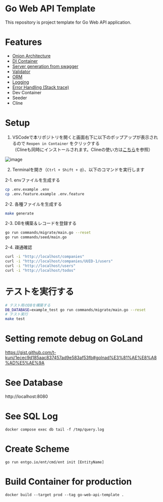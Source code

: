 # Go Web API Template

This repository is project template for Go Web API application.

# Features

* [Onion Architecture](https://jeffreypalermo.com/2008/07/the-onion-architecture-part-1/)
* [DI Container](https://github.com/uber-go/fx)
* [Server generation from swagger](https://github.com/go-swagger/go-swagger)
* [Validator](https://github.com/go-playground/validator)
* [ORM](https://github.com/ent/ent)
* [Logging](https://github.com/sirupsen/logrus)
* [Error Handling (Stack trace)](https://github.com/rotisserie/eris)
* Dev Container
* Seeder
* Cline

# Setup

1. VSCodeで本リポジトリを開くと画面右下に以下のポップアップが表示されるので `Reopen in Container` をクリックする  
   （Clineも同時にインストールされます。Clineの使い方は[こちら](./how-to-use-cline.md)を参照）
   
![image](https://github.com/user-attachments/assets/fc32e2ec-ffbc-403b-a14f-5abd88e26d87)

2. Terminalを開き（`Ctrl + Shift + @`）、以下のコマンドを実行します

2-1. envファイルを生成する

```bash
cp .env.example .env
cp .env.feature.example .env.feature
```

2-2. 各種ファイルを生成する

```bash
make generate
```

2-3. DBを構築＆レコードを登録する

```bash
go run commands/migrate/main.go --reset
go run commands/seed/main.go
```

2-4. 疎通確認

```bash
curl -i "http://localhost/companies"
curl -i "http://localhost/companies/UUID-1/users"
curl -i "http://localhost/users"
curl -i "http://localhost/todos"
```

# テストを実行する

```bash
# テスト用のDBを構築する
DB_DATABASE=example_test go run commands/migrate/main.go --reset
# テスト実行
make test
```

# Setting remote debug on GoLand

https://gist.github.com/t-kuni/1ecec9d185aac837457ad9e583af53fb#golnad%E3%81%AE%E8%A8%AD%E5%AE%9A

# See Database

http://localhost:8080

# See SQL Log

```
docker compose exec db tail -f /tmp/query.log
```

# Create Scheme

```
go run entgo.io/ent/cmd/ent init [EntityName]
```

# Build Container for production

```
docker build --target prod --tag go-web-api-template .
```
